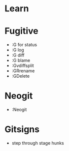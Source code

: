 # Learn

# Fugitive
- :G for status
- :G log
- :G diff
- :G blame
- :Gvdiffsplit
- :GRrename
- :GDelete

# Neogit
- :Neogit

# Gitsigns
- step through stage hunks

